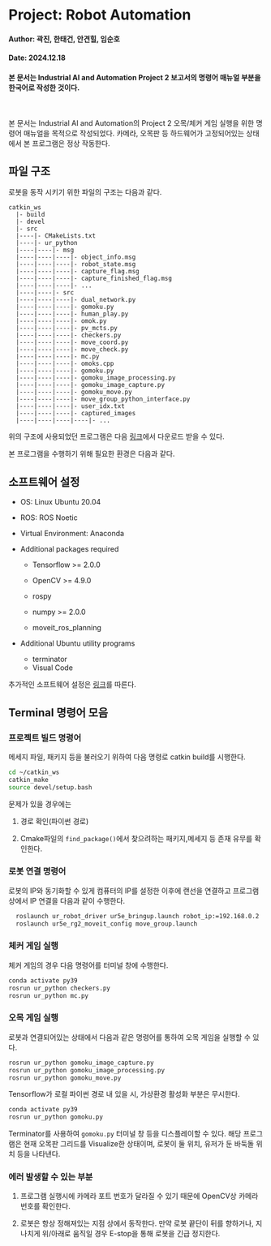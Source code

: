 # Project: Robot Automation

#### Author: 곽진, 한태건, 안견힐, 임순호

#### Date: 2024.12.18

#### 본 문서는 Industrial AI and Automation Project 2 보고서의 명령어 매뉴얼 부분을 한국어로 작성한 것이다.

 

본 문서는 Industrial AI and Automation의 Project 2 오목/체커 게임 실행을 위한 명령어 매뉴얼을 목적으로 작성되었다. 카메라, 오목판 등 하드웨어가 고정되어있는 상태에서 본 프로그램은 정상 작동한다.



## 파일 구조

로봇을 동작 시키기 위한 파일의 구조는 다음과 같다.

```
catkin_ws
  |- build
  |- devel
  |- src
  |----|- CMakeLists.txt
  |----|- ur_python
  |----|----|- msg
  |----|----|----|- object_info.msg
  |----|----|----|- robot_state.msg
  |----|----|----|- capture_flag.msg
  |----|----|----|- capture_finished_flag.msg
  |----|----|----|- ...
  |----|----|- src
  |----|----|----|- dual_network.py
  |----|----|----|- gomoku.py
  |----|----|----|- human_play.py
  |----|----|----|- omok.py
  |----|----|----|- pv_mcts.py
  |----|----|----|- checkers.py
  |----|----|----|- move_coord.py
  |----|----|----|- move_check.py
  |----|----|----|- mc.py
  |----|----|----|- omoks.cpp
  |----|----|----|- gomoku.py
  |----|----|----|- gomoku_image_processing.py
  |----|----|----|- gomoku_image_capture.py
  |----|----|----|- gomoku_move.py
  |----|----|----|- move_group_python_interface.py
  |----|----|----|- user_idx.txt
  |----|----|----|- captured_images
  |----|----|----|----|- ...
```

위의 구조에 사용되었던 프로그램은 다음 [링크](https://github.com/Kwak-Jin/IAIA/tree/master/Project/Robot%20Automation/src)에서 다운로드 받을 수 있다.


본 프로그램을 수행하기 위해 필요한 환경은 다음과 같다.

## 소프트웨어 설정

- OS: Linux Ubuntu 20.04

- ROS: ROS Noetic

- Virtual Environment: Anaconda

- Additional packages required
  
  - Tensorflow >= 2.0.0
  
  - OpenCV >= 4.9.0
  
  - rospy 
  
  - numpy >= 2.0.0
  
  - moveit_ros_planning

- Additional Ubuntu utility programs
  
  - terminator
  - Visual Code

추가적인 소프트웨어 설정은 [링크](https://github.com/hyKangHGU/Industrial-AI-Automation_HGU/tree/main/tutorial/ubuntu)를 따른다.

## Terminal 명령어 모음

### 프로젝트 빌드 명령어

메세지 파일, 패키지 등을 불러오기 위하여 다음 명령로 catkin build를 시행한다.

```bash
cd ~/catkin_ws
catkin_make
source devel/setup.bash
```

문제가 있을 경우에는 

1. 경로 확인(파이썬 경로)

2. Cmake파일의 `find_package()`에서 찾으려하는 패키지,메세지 등 존재 유무를 확인한다.
   
   

### 로봇 연결 명령어

로봇의 IP와 동기화할 수 있게 컴퓨터의 IP를 설정한 이후에 랜선을 연결하고 프로그램 상에서 IP 연결을 다음과 같이 수행한다.

```bash
  roslaunch ur_robot_driver ur5e_bringup.launch robot_ip:=192.168.0.2 
  roslaunch ur5e_rg2_moveit_config move_group.launch
```

### 체커 게임 실행

체커 게임의 경우 다음 명령어를 터미널 창에 수행한다.

```bash
conda activate py39
rosrun ur_python checkers.py
rosrun ur_python mc.py
```

### 오목 게임 실행

로봇과 연결되어있는 상태에서 다음과 같은 명령어를 통하여 오목 게임을 실행할 수 있다.

```bash
rosrun ur_python gomoku_image_capture.py
rosrun ur_python gomoku_image_processing.py
rosrun ur_python gomoku_move.py
```

Tensorflow가 로컬 파이썬 경로 내 있을 시, 가상환경 활성화 부분은 무시한다.

```bash
conda activate py39
rosrun ur_python gomoku.py
```

Terminator를 사용하여 `gomoku.py` 터미널 창 등을 디스플레이할 수 있다. 해당 프로그램은 현재 오목판 그리드를 Visualize한 상태이며, 로봇이 둘 위치, 유저가 둔 바둑돌 위치 등을 나타낸다.



### 에러 발생할 수 있는 부분

1. 프로그램 실행시에 카메라 포트 번호가 달라질 수 있기 때문에 OpenCV상 카메라 번호를 확인한다.

2. 로봇은 항상 정해져있는 지점 상에서 동작한다. 만약 로봇 끝단이 뒤를 향하거나, 지나치게 위/아래로 움직일 경우 E-stop을 통해 로봇을 긴급 정지한다. 
   
   
   
   
   
   
